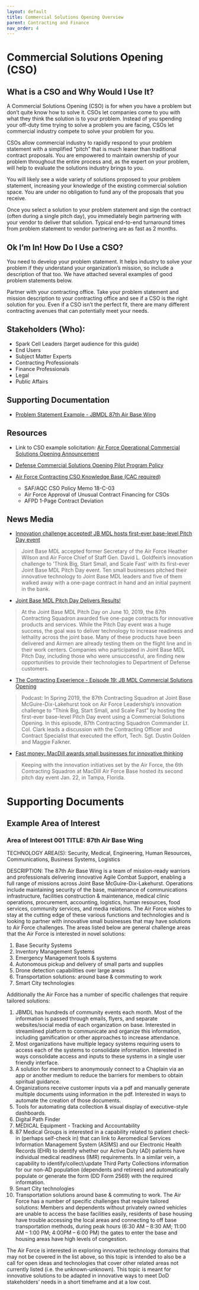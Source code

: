 ```yaml
---
layout: default
title: Commercial Solutions Opening Overview
parent: Contracting and Finance
nav_order: 4
---
```


# Commercial Solutions Opening (CSO)

## What is a CSO and Why Would I Use It?

A Commercial Solutions Opening (CSO) is for when you have a problem but don’t quite know how to solve it. CSOs let companies come to you with what they think the solution is to your problem. Instead of you spending your off-duty time trying to solve a problem you are facing, CSOs let commercial industry compete to solve your problem for you.

CSOs allow commercial industry to rapidly respond to your problem statement with a simplified “pitch” that is much leaner than traditional contract proposals. You are empowered to maintain ownership of your problem throughout the entire process and, as the expert on your problem, will help to evaluate the solutions industry brings to you.

You will likely see a wide variety of solutions proposed to your problem statement, increasing your knowledge of the existing commercial solution space. You are under no obligation to fund any of the proposals that you receive.

Once you select a solution to your problem statement and sign the contract (often during a single pitch day), you immediately begin partnering with your vendor to deliver that solution. Typical end-to-end turnaround times from problem statement to vendor partnering are as fast as 2 months.

## Ok I’m In! How Do I Use a CSO?

You need to develop your problem statement. It helps industry to solve your problem if they understand your organization’s mission, so include a description of that too. We have attached several examples of good problem statements below.

Partner with your contracting office. Take your problem statement and mission description to your contracting office and see if a CSO is the right solution for you. Even if a CSO isn’t the perfect fit, there are many different contracting avenues that can potentially meet your needs.

## Stakeholders (Who):

*   Spark Cell Leaders (target audience for this guide)
*   End Users
*   Subject Matter Experts
*   Contracting Professionals
*   Finance Professionals
*   Legal
*   Public Affairs

## Supporting Documentation

* [Problem Statement Example - JBMDL 87th Air Base Wing](#example-area-of-interest)

## Resources

* Link to CSO example solicitation: [Air Force Operational Commercial Solutions Opening Announcement](https://beta.sam.gov/opp/b974b476568f408999364c5ceb60ba58/view)

* [Defense Commercial Solutions Opening Pilot Program Policy](https://www.acq.osd.mil/dpap/policy/policyvault/USA001228-18-DPAP.pdf)

* [Air Force Contracting CSO Knowledge Base (CAC required)](https://cs2.eis.af.mil/sites/10059/afcc/knowledge_center/Pages/cso.aspx)
    * SAF/AQC CSO Policy Memo 18-C-03
    * Air Force Approval of Unusual Contract Financing for CSOs
    * AFPD 1-Page Contract Deviation

## News Media

* [Innovation challenge accepted! JB MDL hosts first-ever base-level Pitch Day event](https://www.jbmdl.jb.mil/News/Article-Display/Article/1898557/innovation-challenge-accepted-jb-mdl-hosts-first-ever-base-level-pitch-day-event/)

>Joint Base MDL accepted former Secretary of the Air Force Heather Wilson and Air Force Chief of Staff Gen. David L. Goldfein’s innovation challenge to ‘Think Big, Start Small, and Scale Fast’ with its first-ever Joint Base MDL Pitch Day event.  Ten small businesses pitched their innovative technology to Joint Base MDL leaders and five of them walked away with a one-page contract in hand and an initial payment in the bank.

* [Joint Base MDL Pitch Day Delivers Results!](https://www.jbmdl.jb.mil/News/Article-Display/Article/1976527/joint-base-mdl-pitch-day-delivers-results/)

>At the Joint Base MDL Pitch Day on June 10, 2019, the 87th Contracting Squadron awarded five one-page contracts for innovative products and services. While the Pitch Day event was a huge success, the goal was to deliver technology to increase readiness and lethality across the joint base.   Many of these products have been delivered and Airmen are already testing them on the flight line and in their work centers. Companies who participated in Joint Base MDL Pitch Day, including those who were unsuccessful, are finding new opportunities to provide their technologies to Department of Defense customers.

* [The Contracting Experience - Episode 19: JB MDL Commercial Solutions Opening](https://www.dvidshub.net/audio/60911/contracting-experience-episode-19-jb-mdl-commercial-solutions-opening)

>Podcast: In Spring 2019, the 87th Contracting Squadron at Joint Base McGuire-Dix-Lakehurst took on Air Force Leadership’s innovation challenge to “Think Big, Start Small, and Scale Fast” by hosting the first-ever base-level Pitch Day event using a Commercial Solutions Opening. In this episode, 87th Contracting Squadron Commander Lt. Col. Clark leads a discussion with the Contracting Officer and Contract Specialist that executed the effort, Tech. Sgt. Dustin Golden and Maggie Falkner.


* [Fast money: MacDill awards small businesses for innovative thinking](https://www.macdill.af.mil/News/Article/2065416/fast-money-macdill-awards-small-businesses-for-innovative-thinking/)

>Keeping with the innovation initiatives set by the Air Force, the 6th Contracting Squadron at MacDill Air Force Base hosted its second pitch day event Jan. 22, in Tampa, Florida.

# Supporting Documents

## Example Area of Interest

### Area of Interest 001 TITLE: 87th Air Base Wing

TECHNOLOGY AREA(S): Security, Medical, Engineering, Human Resources, Communications, Business Systems, Logistics

DESCRIPTION: The 87th Air Base Wing is a team of mission-ready warriors and professionals delivering innovative Agile Combat Support, enabling a full range of missions across Joint Base McGuire-Dix-Lakehurst.  Operations include maintaining security of the base, maintenance of communications infrastructure, facilities construction & maintenance, medical clinic operations, procurement, accounting, logistics, human resources, food services, community services, and media relations. The Air Force wishes to stay at the cutting edge of these various functions and technologies and is looking to partner with innovative small businesses that may have solutions to Air Force challenges.  The areas listed below are general challenge areas that the Air Force is interested in novel solutions:

1. Base Security Systems
2. Inventory Management Systems
3. Emergency Management tools & systems
4. Autonomous pickup and delivery of small parts and supplies
5. Drone detection capabilities over large areas
6. Transportation solutions:  around base & commuting to work
7. Smart City technologies

Additionally the Air Force has a number of specific challenges that require tailored solutions:

1. JBMDL has hundreds of community events each month. Most of the information is passed through emails, flyers, and separate websites/social media of each organization on base.  Interested in streamlined platform to communicate and organize this information, including gamification or other approaches to increase attendance.
2. Most organizations have multiple legacy systems requiring users to access each of the systems to consolidate information.  Interested in ways consolidate access and inputs to these systems in a single user friendly interface.
3. A solution for members to anonymously connect to a Chaplain via an app or another medium to reduce the barriers for members to obtain spiritual guidance.
4. Organizations receive customer inputs via a pdf and manually generate multiple documents using information in the pdf.  Interested in ways to automate the creation of those documents.
5. Tools for automating data collection & visual display of executive-style dashboards.
6. Digital Path Finder
7. MEDICAL Equipment - Tracking and Accountability
8. 87 Medical Groups is interested in a capability related to patient check-in (perhaps self-check in) that can link to Aeromedical Services Information Management System (ASIMS) and our Electronic Health Records (EHR) to identify whether our Active Duty (AD) patients have individual medical readiness (IMR) requirements.  In a similar vein, a capability to identify/collect/update Third Party Collections information for our non-AD population (dependents and retirees) and automatically populate or generate the form (DD Form 2569) with the required information.
9. Smart City technologies
10. Transportation solutions around base & commuting to work. The Air Force has a number of specific challenges that require tailored solutions: Members and dependents without privately owned vehicles are unable to access the base facilities easily, residents of base housing have trouble accessing the local areas and connecting to off base transportation methods, during peak hours (6:30 AM – 8:30 AM; 11:00 AM – 1:00 PM; 4:00PM – 6:00 PM) the gates to enter the base and housing areas have high levels of congestion.

The Air Force is interested in exploring innovative technology domains that may not be covered in the list above, so this topic is intended to also be a call for open ideas and technologies that cover other related areas not currently listed (i.e. the unknown-unknown). This topic is meant for innovative solutions to be adapted in innovative ways to meet DoD stakeholders’ needs in a short timeframe and at a low cost.
